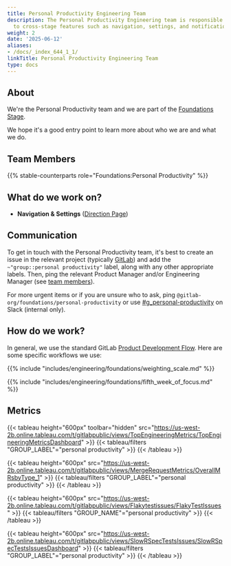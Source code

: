 ```yaml
---
title: Personal Productivity Engineering Team
description: The Personal Productivity Engineering team is responsible for work relating
  to cross-stage features such as navigation, settings, and notifications.
weight: 2
date: '2025-06-12'
aliases:
- /docs/_index_644_1_1/
linkTitle: Personal Productivity Engineering Team
type: docs
---
```


## About

We're the Personal Productivity team and we are part of the [Foundations Stage](/handbook/product/categories/#foundations-stage).

We hope it's a good entry point to learn more about who we are and what we do.

## Team Members

{{% stable-counterparts role="Foundations:Personal Productivity" %}}

## What do we work on?

<!-- TODO: Pull this from the product side -->
- **Navigation & Settings** ([Direction Page](https://about.gitlab.com/direction/foundations/personal_productivity/))

## Communication

To get in touch with the Personal Productivity team, it's best to create an issue in the relevant project (typically [GitLab](https://gitlab.com/gitlab-org/gitlab)) and add the `~"group::personal productivity"` label, along with any other appropriate labels.
Then, ping the relevant Product Manager and/or Engineering Manager (see [team members](#team-members)).

For more urgent items or if you are unsure who to ask, ping `@gitlab-org/foundations/personal-productivity` or use [#g_personal-productivity](https://gitlab.slack.com/archives/C010NAWPRV4) on Slack (internal only).

## How do we work?

In general, we use the standard GitLab [Product Development Flow](/handbook/product-development-flow/). Here are some specific workflows we use:

{{% include "includes/engineering/foundations/weighting_scale.md" %}}

{{% include "includes/engineering/foundations/fifth_week_of_focus.md" %}}

## Metrics

{{< tableau height="600px" toolbar="hidden" src="https://us-west-2b.online.tableau.com/t/gitlabpublic/views/TopEngineeringMetrics/TopEngineeringMetricsDashboard" >}}
  {{< tableau/filters "GROUP_LABEL"="personal productivity" >}}
{{< /tableau >}}

{{< tableau height="600px" src="https://us-west-2b.online.tableau.com/t/gitlabpublic/views/MergeRequestMetrics/OverallMRsbyType_1" >}}
  {{< tableau/filters "GROUP_LABEL"="personal productivity" >}}
{{< /tableau >}}

{{< tableau height="600px" src="https://us-west-2b.online.tableau.com/t/gitlabpublic/views/Flakytestissues/FlakyTestIssues" >}}
  {{< tableau/filters "GROUP_NAME"="personal productivity" >}}
{{< /tableau >}}

{{< tableau height="600px" src="https://us-west-2b.online.tableau.com/t/gitlabpublic/views/SlowRSpecTestsIssues/SlowRSpecTestsIssuesDashboard" >}}
  {{< tableau/filters "GROUP_LABEL"="personal productivity" >}}
{{< /tableau >}}
